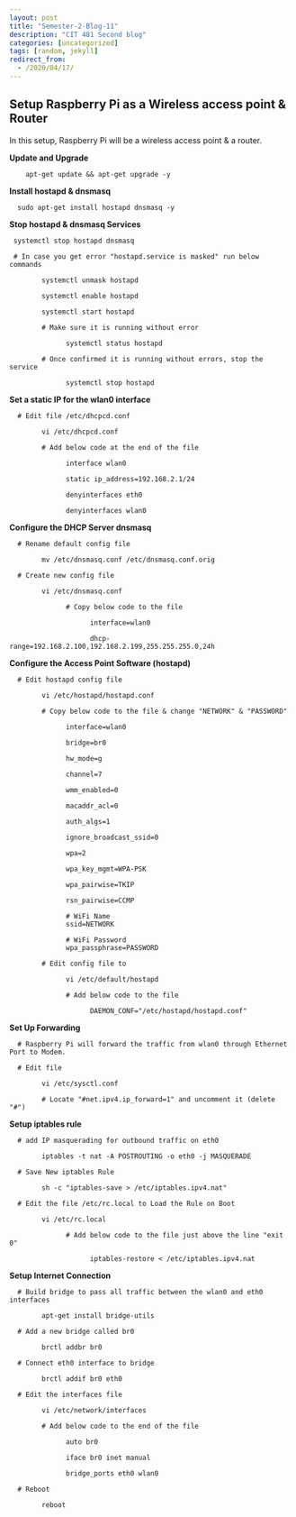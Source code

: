```yaml
---
layout: post
title: "Semester-2-Blog-11"
description: "CIT 481 Second blog"
categories: [uncategorized]
tags: [random, jekyll]
redirect_from:
  - /2020/04/17/
---
```


## Setup Raspberry Pi as a Wireless access point & Router

In this setup, Raspberry Pi will be a wireless access point & a router.

  __Update and Upgrade__

        apt-get update && apt-get upgrade -y

  __Install hostapd & dnsmasq__

      sudo apt-get install hostapd dnsmasq -y
      
  __Stop hostapd & dnsmasq Services__

     systemctl stop hostapd dnsmasq

     # In case you get error "hostapd.service is masked" run below commands

            systemctl unmask hostapd
            
            systemctl enable hostapd

            systemctl start hostapd

            # Make sure it is running without error

                  systemctl status hostapd

            # Once confirmed it is running without errors, stop the service

                  systemctl stop hostapd

  __Set a static IP for the wlan0 interface__

      # Edit file /etc/dhcpcd.conf

            vi /etc/dhcpcd.conf

            # Add below code at the end of the file

                  interface wlan0

                  static ip_address=192.168.2.1/24

                  denyinterfaces eth0

                  denyinterfaces wlan0

  __Configure the DHCP Server dnsmasq__

      # Rename default config file

            mv /etc/dnsmasq.conf /etc/dnsmasq.conf.orig

      # Create new config file

            vi /etc/dnsmasq.conf

                  # Copy below code to the file

                        interface=wlan0
                        
                        dhcp-range=192.168.2.100,192.168.2.199,255.255.255.0,24h

  __Configure the Access Point Software (hostapd)__

      # Edit hostapd config file

            vi /etc/hostapd/hostapd.conf

            # Copy below code to the file & change "NETWORK" & "PASSWORD"

                  interface=wlan0

                  bridge=br0

                  hw_mode=g

                  channel=7

                  wmm_enabled=0

                  macaddr_acl=0

                  auth_algs=1

                  ignore_broadcast_ssid=0

                  wpa=2

                  wpa_key_mgmt=WPA-PSK

                  wpa_pairwise=TKIP

                  rsn_pairwise=CCMP

                  # WiFi Name
                  ssid=NETWORK

                  # WiFi Password
                  wpa_passphrase=PASSWORD

            # Edit config file to 
  
                  vi /etc/default/hostapd

                  # Add below code to the file

                        DAEMON_CONF="/etc/hostapd/hostapd.conf"

  __Set Up Forwarding__

      # Raspberry Pi will forward the traffic from wlan0 through Ethernet Port to Modem.

      # Edit file

            vi /etc/sysctl.conf

            # Locate "#net.ipv4.ip_forward=1" and uncomment it (delete "#")

   __Setup iptables rule__
      
      # add IP masquerading for outbound traffic on eth0 
      
            iptables -t nat -A POSTROUTING -o eth0 -j MASQUERADE

      # Save New iptables Rule

            sh -c "iptables-save > /etc/iptables.ipv4.nat"

      # Edit the file /etc/rc.local to Load the Rule on Boot

            vi /etc/rc.local

                  # Add below code to the file just above the line "exit 0"

                        iptables-restore < /etc/iptables.ipv4.nat

  __Setup Internet Connection__
      
      # Build bridge to pass all traffic between the wlan0 and eth0 interfaces

            apt-get install bridge-utils

      # Add a new bridge called br0

            brctl addbr br0

      # Connect eth0 interface to bridge

            brctl addif br0 eth0

      # Edit the interfaces file

            vi /etc/network/interfaces

            # Add below code to the end of the file

                  auto br0

                  iface br0 inet manual

                  bridge_ports eth0 wlan0

      # Reboot

            reboot


















































